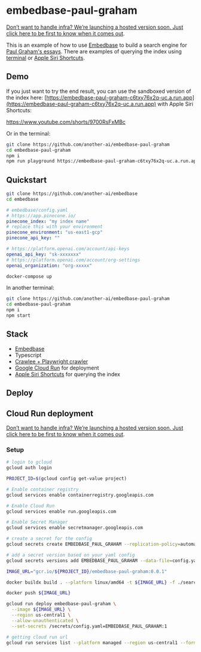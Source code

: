 # embedbase-paul-graham

[Don’t want to handle infra? We’re launching a hosted version soon. Just click here to be first to know when it comes out](https://embedbase.anotherai.co).

This is an example of how to use [Embedbase](https://github.com/another-ai/embedbase) to build a search engine for [Paul Graham's essays](http://www.paulgraham.com/articles.html).
There are examples of querying the index using [terminal](linkhere) or [Apple Siri Shortcuts](linkhere).

## Demo

If you just want to try the end result, you can use the sandboxed version of the index here: [https://embedbase-paul-graham-c6txy76x2q-uc.a.run.app](https://embedbase-paul-graham-c6txy76x2q-uc.a.run.app) with Apple Siri Shortcuts:

https://www.youtube.com/shorts/9700RsFxMBc

Or in the terminal:

```bash
git clone https://github.com/another-ai/embedbase-paul-graham
cd embedbase-paul-graham
npm i
npm run playground https://embedbase-paul-graham-c6txy76x2q-uc.a.run.app
```

## Quickstart


```bash
git clone https://github.com/another-ai/embedbase
cd embedbase
```

```yaml
# embedbase/config.yaml
# https://app.pinecone.io/
pinecone_index: "my index name"
# replace this with your environment
pinecone_environment: "us-east1-gcp"
pinecone_api_key: ""

# https://platform.openai.com/account/api-keys
openai_api_key: "sk-xxxxxxx"
# https://platform.openai.com/account/org-settings
openai_organization: "org-xxxxx"
```

```bash
docker-compose up
```

In another terminal:

```bash
git clone https://github.com/another-ai/embedbase-paul-graham
cd embedbase-paul-graham
npm i
npm start
```

## Stack

- [Embedbase](https://github.com/another-ai/embedbase)
- Typescript
- [Crawlee + Playwright crawler](https://crawlee.dev/docs/examples/playwright-crawler)
- [Google Cloud Run](https://cloud.google.com/run) for deployment
- [Apple Siri Shortcuts](linkhere.) for querying the index

## Deploy

## Cloud Run deployment

[Don’t want to handle infra? We’re launching a hosted version soon. Just click here to be first to know when it comes out](https://embedbase.anotherai.co).

### Setup

```bash
# login to gcloud
gcloud auth login

PROJECT_ID=$(gcloud config get-value project)

# Enable container registry
gcloud services enable containerregistry.googleapis.com

# Enable Cloud Run
gcloud services enable run.googleapis.com

# Enable Secret Manager
gcloud services enable secretmanager.googleapis.com

# create a secret for the config
gcloud secrets create EMBEDBASE_PAUL_GRAHAM --replication-policy=automatic

# add a secret version based on your yaml config
gcloud secrets versions add EMBEDBASE_PAUL_GRAHAM --data-file=config.yaml

IMAGE_URL="gcr.io/${PROJECT_ID}/embedbase-paul-graham:0.0.1"

docker buildx build . --platform linux/amd64 -t ${IMAGE_URL} -f ./search/Dockerfile

docker push ${IMAGE_URL}

gcloud run deploy embedbase-paul-graham \
  --image ${IMAGE_URL} \
  --region us-central1 \
  --allow-unauthenticated \
  --set-secrets /secrets/config.yaml=EMBEDBASE_PAUL_GRAHAM:1

# getting cloud run url
gcloud run services list --platform managed --region us-central1 --format="value(status.url)" --filter="metadata.name=embedbase-paul-graham"
```


